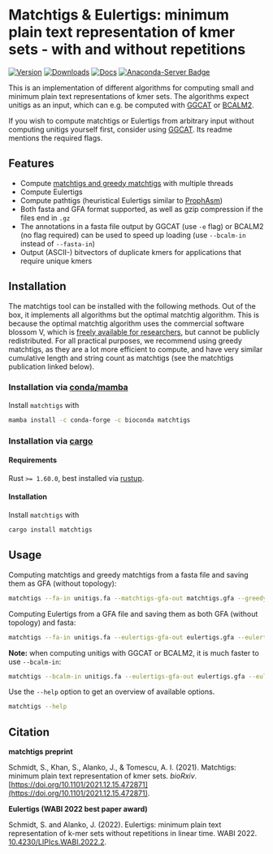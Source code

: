 # Matchtigs & Eulertigs: minimum plain text representation of kmer sets - with and without repetitions

[![Version](https://img.shields.io/crates/v/matchtigs.svg?style=flat-square)](https://crates.io/crates/matchtigs)
[![Downloads](https://img.shields.io/crates/d/matchtigs.svg?style=flat-square)](https://crates.io/crates/matchtigs)
[![Docs](https://img.shields.io/badge/docs-latest-blue.svg?style=flat-square)](https://docs.rs/matchtigs)
[![Anaconda-Server Badge](https://anaconda.org/bioconda/matchtigs/badges/version.svg)](https://anaconda.org/bioconda/matchtigs)

This is an implementation of different algorithms for computing small and minimum plain text representations of kmer sets.
The algorithms expect unitigs as an input, which can e.g. be computed with [GGCAT](https://github.com/algbio/ggcat) or [BCALM2](https://github.com/GATB/bcalm).

If you wish to compute matchtigs or Eulertigs from arbitrary input without computing unitigs yourself first, consider using [GGCAT](https://github.com/algbio/ggcat). Its readme mentions the required flags.

## Features

 * Compute [matchtigs and greedy matchtigs](https://doi.org/10.1101/2021.12.15.472871) with multiple threads
 * Compute Eulertigs
 * Compute pathtigs (heuristical Eulertigs similar to [ProphAsm](https://doi.org/10.1186/s13059-021-02297-z))
 * Both fasta and GFA format supported, as well as gzip compression if the files end in `.gz`
 * The annotations in a fasta file output by GGCAT (use `-e` flag) or BCALM2 (no flag required) can be used to speed up loading (use `--bcalm-in` instead of `--fasta-in`)
 * Output (ASCII-) bitvectors of duplicate kmers for applications that require unique kmers

## Installation

The matchtigs tool can be installed with the following methods.
Out of the box, it implements all algorithms but the optimal matchtig algorithm.
This is because the optimal matchtig algorithm uses the commercial software blossom V, which is [freely available for researchers](https://pub.ista.ac.at/~vnk/software.html#BLOSSOM5), but cannot be publicly redistributed.
For all practical purposes, we recommend using greedy matchtigs, as they are a lot more efficient to compute, and have very similar cumulative length and string count as matchtigs (see the matchtigs publication linked below).

### Installation via [conda/mamba](https://docs.conda.io/en/latest/)

Install `matchtigs` with
```bash
mamba install -c conda-forge -c bioconda matchtigs
```

### Installation via [cargo](https://crates.io/)

#### Requirements

Rust `>= 1.60.0`, best installed via [rustup](https://rustup.rs/).

#### Installation

Install `matchtigs` with
```bash
cargo install matchtigs
```

## Usage

Computing matchtigs and greedy matchtigs from a fasta file and saving them as GFA (without topology):
```bash
matchtigs --fa-in unitigs.fa --matchtigs-gfa-out matchtigs.gfa --greedytigs-gfa-out greedy-matchtigs.gfa
```

Computing Eulertigs from a GFA file and saving them as both GFA (without topology) and fasta:
```bash
matchtigs --fa-in unitigs.fa --eulertigs-gfa-out eulertigs.gfa --eulertigs-fa-out eulertigs.fa
```

**Note:** when computing unitigs with GGCAT or BCALM2, it is much faster to use `--bcalm-in`:
```bash
matchtigs --bcalm-in unitigs.fa --eulertigs-gfa-out eulertigs.gfa --eulertigs-fa-out eulertigs.fa
```

Use the `--help` option to get an overview of available options.
```bash
matchtigs --help
```

## Citation

**matchtigs preprint**

Schmidt, S., Khan, S., Alanko, J., & Tomescu, A. I. (2021). Matchtigs: minimum plain text representation of kmer sets. _bioRxiv_. [https://doi.org/10.1101/2021.12.15.472871](https://doi.org/10.1101/2021.12.15.472871).

**Eulertigs (WABI 2022 best paper award)**

Schmidt, S. and Alanko, J. (2022). Eulertigs: minimum plain text representation of k-mer sets without repetitions in linear time. WABI 2022. [10.4230/LIPIcs.WABI.2022.2](https://doi.org/10.4230/LIPIcs.WABI.2022.2).
